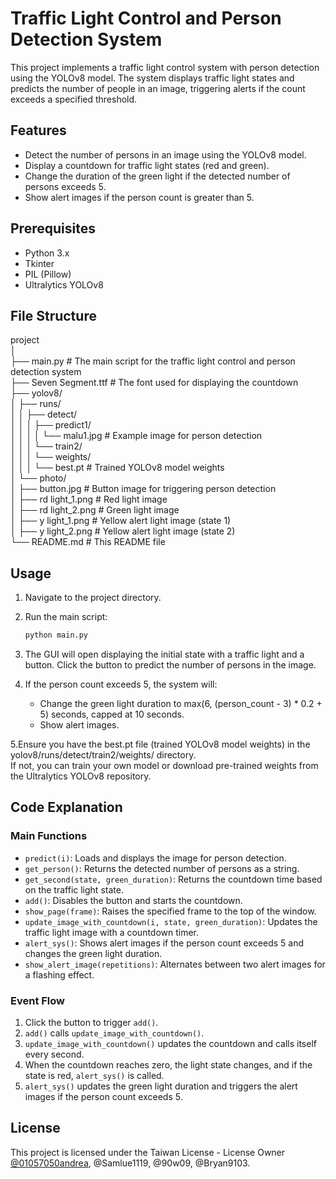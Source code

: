 # Traffic Light Control and Person Detection System

This project implements a traffic light control system with person detection using the YOLOv8 model. The system displays traffic light states and predicts the number of people in an image, triggering alerts if the count exceeds a specified threshold.

## Features

- Detect the number of persons in an image using the YOLOv8 model.
- Display a countdown for traffic light states (red and green).
- Change the duration of the green light if the detected number of persons exceeds 5.
- Show alert images if the person count is greater than 5.

## Prerequisites

- Python 3.x
- Tkinter
- PIL (Pillow)
- Ultralytics YOLOv8

## File Structure

project  
│  
├── main.py # The main script for the traffic light control and person detection system  
├── Seven Segment.ttf # The font used for displaying the countdown  
├── yolov8/  
│ ├── runs/  
│ │ ├── detect/  
│ │ │ ├── predict1/  
│ │ │ │ └── malu1.jpg # Example image for person detection  
│ │ │ └── train2/  
│ │ │ └── weights/  
│ │ │ └── best.pt # Trained YOLOv8 model weights  
│ └── photo/  
│ ├── button.jpg # Button image for triggering person detection  
│ ├── rd light_1.png # Red light image  
│ ├── rd light_2.png # Green light image  
│ ├── y light_1.png # Yellow alert light image (state 1)  
│ ├── y light_2.png # Yellow alert light image (state 2)  
└── README.md # This README file  

## Usage

1. Navigate to the project directory.

2. Run the main script:
    ```sh
    python main.py
    ```

3. The GUI will open displaying the initial state with a traffic light and a button. Click the button to predict the number of persons in the image.

4. If the person count exceeds 5, the system will:
   - Change the green light duration to max(6, (person_count - 3) * 0.2 + 5) seconds, capped at 10 seconds.  
   - Show alert images.
     
5.Ensure you have the best.pt file (trained YOLOv8 model weights) in the yolov8/runs/detect/train2/weights/ directory.  
If not, you can train your own model or download pre-trained weights from the Ultralytics YOLOv8 repository.  

## Code Explanation

### Main Functions

- `predict(i)`: Loads and displays the image for person detection.
- `get_person()`: Returns the detected number of persons as a string.
- `get_second(state, green_duration)`: Returns the countdown time based on the traffic light state.
- `add()`: Disables the button and starts the countdown.
- `show_page(frame)`: Raises the specified frame to the top of the window.
- `update_image_with_countdown(i, state, green_duration)`: Updates the traffic light image with a countdown timer.
- `alert_sys()`: Shows alert images if the person count exceeds 5 and changes the green light duration.
- `show_alert_image(repetitions)`: Alternates between two alert images for a flashing effect.

### Event Flow

1. Click the button to trigger `add()`.
2. `add()` calls `update_image_with_countdown()`.
3. `update_image_with_countdown()` updates the countdown and calls itself every second.
4. When the countdown reaches zero, the light state changes, and if the state is red, `alert_sys()` is called.
5. `alert_sys()` updates the green light duration and triggers the alert images if the person count exceeds 5.

## License

This project is licensed under the Taiwan License - License Owner [@01057050andrea](https://github.com/01057050andrea), @Samlue1119, @90w09, @Bryan9103.
